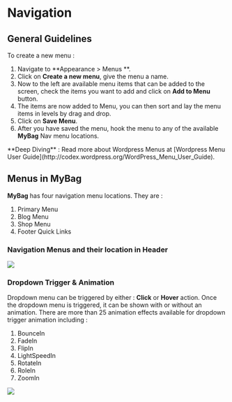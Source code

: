 # Navigation

## General Guidelines

To create a new menu :

1. Navigate to **Appearance > Menus **.
2. Click on **Create a new menu**, give the menu a name.
3. Now to the left are available menu items that can be added to the screen, check the items you want to add and click on **Add to Menu** button.
4. The items are now added to Menu, you can then sort and lay the menu items in levels by drag and drop.
5. Click on **Save Menu**.
6. After you have saved the menu, hook the menu to any of the available **MyBag** Nav menu locations.

<div class="alert alert-info">**Deep Diving** : Read more about Wordpress Menus at [Wordpress Menu User Guide](http://codex.wordpress.org/WordPress_Menu_User_Guide).</div>

## Menus in MyBag

**MyBag** has four navigation menu locations. They are :

1. Primary Menu
2. Blog Menu
3. Shop Menu
4. Footer Quick Links

### Navigation Menus and their location in Header

![](http://transvelo.github.io/docs/mybag/images/navigation-menu.png)

### Dropdown Trigger & Animation

Dropdown menu can be triggered by either : **Click** or **Hover** action. Once the dropdown menu is triggered, it can be shown with or without an animation. There are more than 25 animation effects available for dropdown trigger animation including :

1. BounceIn
2. FadeIn
3. FlipIn
4. LightSpeedIn
5. RotateIn
6. RoleIn
7. ZoomIn

![](http://transvelo.github.io/docs/mybag/images/navigation-dropdown-trigger-animation.png)




